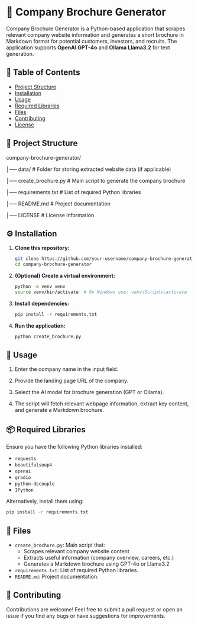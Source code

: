 # 🏢 Company Brochure Generator

Company Brochure Generator is a Python-based application that scrapes relevant company website information and generates a short brochure in Markdown format for potential customers, investors, and recruits. The application supports **OpenAI GPT-4o** and **Ollama Llama3.2** for text generation.

## 📑 Table of Contents
- [Project Structure](#project-structure)
- [Installation](#installation)
- [Usage](#usage)
- [Required Libraries](#required-libraries)
- [Files](#files)
- [Contributing](#contributing)
- [License](#license)

## 📂 Project Structure

company-brochure-generator/ 

│── data/ # Folder for storing extracted website data (if applicable) 

│── create_brochure.py # Main script to generate the company brochure 

│── requirements.txt # List of required Python libraries 

│── README.md # Project documentation 

│── LICENSE # License information

## ⚙️ Installation

1. **Clone this repository:**

   ```bash
   git clone https://github.com/your-username/company-brochure-generator.git
   cd company-brochure-generator
   ```
2. **(Optional) Create a virtual environment:**

    ```bash
    python -m venv venv
    source venv/bin/activate  # On Windows use: venv\Scripts\activate
    ```

3. **Install dependencies:**

    ```bash
    pip install -r requirements.txt
    ```

4. **Run the application:**

    ```bash
    python create_brochure.py
    ```

## 🚀 Usage

1. Enter the company name in the input field.

2. Provide the landing page URL of the company.

3. Select the AI model for brochure generation (GPT or Ollama).

4. The script will fetch relevant webpage information, extract key content, and generate a Markdown brochure.

## 📦 Required Libraries

Ensure you have the following Python libraries installed:

- `requests`
- `beautifulsoup4`
- `openai`
- `gradio`
- `python-decouple`
- `IPython`

Alternatively, install them using:

```bash
pip install -r requirements.txt
```

## 📄 Files
- `create_brochure.py`: Main script that:
    - Scrapes relevant company website content
    - Extracts useful information (company overview, careers, etc.)
    - Generates a Markdown brochure using GPT-4o or Llama3.2
- `requirements.txt`: List of required Python libraries.
- `README.md`: Project documentation.

## 🤝 Contributing
Contributions are welcome! Feel free to submit a pull request or open an issue if you find any bugs or have suggestions for improvements.


